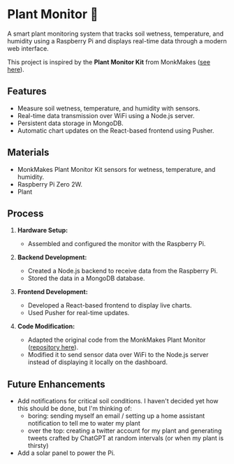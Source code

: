 # Plant Monitor 🌱  

A smart plant monitoring system that tracks soil wetness, temperature, and humidity using a Raspberry Pi and displays real-time data through a modern web interface.  

This project is inspired by the **Plant Monitor Kit** from MonkMakes ([see here](https://monkmakes.com/pmon)).  

## Features  
- Measure soil wetness, temperature, and humidity with sensors.  
- Real-time data transmission over WiFi using a Node.js server.  
- Persistent data storage in MongoDB.  
- Automatic chart updates on the React-based frontend using Pusher.  

## Materials  
- MonkMakes Plant Monitor Kit sensors for wetness, temperature, and humidity.  
- Raspberry Pi Zero 2W.
- Plant  

## Process  
1. **Hardware Setup:**  
   - Assembled and configured the monitor with the Raspberry Pi.  

2. **Backend Development:**  
   - Created a Node.js backend to receive data from the Raspberry Pi.  
   - Stored the data in a MongoDB database.  

3. **Frontend Development:**  
   - Developed a React-based frontend to display live charts.  
   - Used Pusher for real-time updates.  

4. **Code Modification:**  
   - Adapted the original code from the MonkMakes Plant Monitor ([repository here](https://github.com/monkmakes/pmon)).  
   - Modified it to send sensor data over WiFi to the Node.js server instead of displaying it locally on the dashboard.  

## Future Enhancements
* Add notifications for critical soil conditions. I haven't decided yet how this should be done, but I'm thinking of:
  - boring: sending myself an email / setting up a home assistant notification to tell me to water my plant
  - over the top: creating a twitter account for my plant and generating tweets crafted by ChatGPT at random intervals (or when my plant is thirsty) 
* Add a solar panel to power the Pi.
